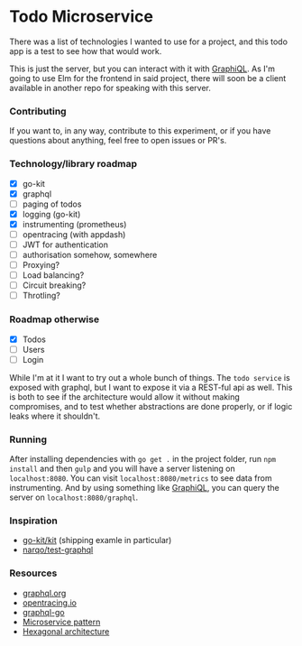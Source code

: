 # Todo Microservice

There was a list of technologies I wanted to use for a project, and this todo
app is a test to see how that would work.

This is just the server, but you can interact with it with
[GraphiQL](https://github.com/graphql/graphiql).  As I'm going to use Elm for
the frontend in said project, there will soon be a client available in another
repo for speaking with this server.

### Contributing
If you want to, in any way, contribute to this experiment, or if you have
questions about anything, feel free to open issues or PR's.

### Technology/library roadmap
- [x] go-kit
- [x] graphql
- [ ] paging of todos
- [x] logging (go-kit)
- [x] instrumenting (prometheus)
- [ ] opentracing (with appdash)
- [ ] JWT for authentication
- [ ] authorisation somehow, somewhere
- [ ] Proxying?
- [ ] Load balancing?
- [ ] Circuit breaking?
- [ ] Throtling?

### Roadmap otherwise
- [x] Todos
- [ ] Users
- [ ] Login

While I'm at it I want to try out a whole bunch of things. The `todo service`
is exposed with graphql, but I want to expose it via a REST-ful api as well.
This is both to see if the architecture would allow it without making
compromises, and to test whether abstractions are done properly, or if logic
leaks where it shouldn't.

### Running
After installing dependencies with `go get .` in the project folder, run `npm
install` and then `gulp` and you will have a server listening on
`localhost:8080`. You can visit `localhost:8080/metrics` to see data from
instrumenting. And by using something like
[GraphiQL](https://github.com/graphql/graphiql), you can query the server on
`localhost:8080/graphql`.

### Inspiration
- [go-kit/kit](github.com/go-kit/kit) (shipping examle in particular)
- [narqo/test-graphql](https://github.com/narqo/test-graphql)

### Resources
- [graphql.org](http://graphql.org/learn/)
- [opentracing.io](http://opentracing.io/documentation/)
- [graphql-go](https://github.com/graphql-go/graphql)
- [Microservice pattern](http://microservices.io/patterns/microservices.html)
- [Hexagonal architecture](http://alistair.cockburn.us/Hexagonal+architecture)
